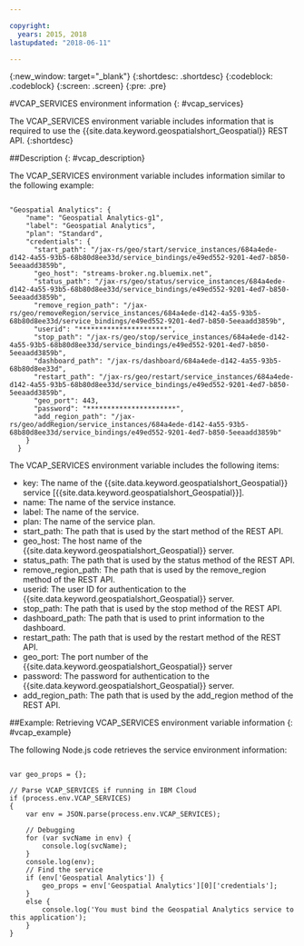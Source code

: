 ```yaml
---

copyright:
  years: 2015, 2018
lastupdated: "2018-06-11"

---
```


<!-- Attribute definitions -->
{:new_window: target="_blank"}
{:shortdesc: .shortdesc}
{:codeblock: .codeblock}
{:screen: .screen}
{:pre: .pre}

#VCAP_SERVICES environment information
{: #vcap_services}


The VCAP_SERVICES environment variable includes information that is required to use the {{site.data.keyword.geospatialshort_Geospatial}} REST API.
{:shortdesc}

##Description
{: #vcap_description}

The VCAP_SERVICES environment variable includes information similar to the following example:

<pre><code>
"Geospatial Analytics": {
    "name": "Geospatial Analytics-g1",
    "label": "Geospatial Analytics",
    "plan": "Standard",
    "credentials": {
      "start_path": "/jax-rs/geo/start/service_instances/684a4ede-d142-4a55-93b5-68b80d8ee33d/service_bindings/e49ed552-9201-4ed7-b850-5eeaadd3859b",
      "geo_host": "streams-broker.ng.bluemix.net",
      "status_path": "/jax-rs/geo/status/service_instances/684a4ede-d142-4a55-93b5-68b80d8ee33d/service_bindings/e49ed552-9201-4ed7-b850-5eeaadd3859b",
      "remove_region_path": "/jax-rs/geo/removeRegion/service_instances/684a4ede-d142-4a55-93b5-68b80d8ee33d/service_bindings/e49ed552-9201-4ed7-b850-5eeaadd3859b",
      "userid": "**********************",
      "stop_path": "/jax-rs/geo/stop/service_instances/684a4ede-d142-4a55-93b5-68b80d8ee33d/service_bindings/e49ed552-9201-4ed7-b850-5eeaadd3859b",
      "dashboard_path": "/jax-rs/dashboard/684a4ede-d142-4a55-93b5-68b80d8ee33d",
      "restart_path": "/jax-rs/geo/restart/service_instances/684a4ede-d142-4a55-93b5-68b80d8ee33d/service_bindings/e49ed552-9201-4ed7-b850-5eeaadd3859b",
      "geo_port": 443,
      "password": "**********************",
      "add_region_path": "/jax-rs/geo/addRegion/service_instances/684a4ede-d142-4a55-93b5-68b80d8ee33d/service_bindings/e49ed552-9201-4ed7-b850-5eeaadd3859b"
    }
  }
</code></pre>

The VCAP_SERVICES environment variable includes the following items:

* key: The name of the {{site.data.keyword.geospatialshort_Geospatial}} service [{{site.data.keyword.geospatialshort_Geospatial}}].
* name: The name of the service instance.
* label: The name of the service.
* plan: The name of the service plan.
* start_path: The path that is used by the start method of the REST API.
* geo_host: The host name of the {{site.data.keyword.geospatialshort_Geospatial}} server.
* status_path: The path that is used by the status method of the REST API.
* remove_region_path: The path that is used by the remove_region method of the REST API.
* userid: The user ID for authentication to the {{site.data.keyword.geospatialshort_Geospatial}} server.
* stop_path: The path that is used by the stop method of the REST API.
* dashboard_path: The path that is used to print information to the dashboard.
* restart_path: The path that is used by the restart method of the REST API.
* geo_port: The port number of the {{site.data.keyword.geospatialshort_Geospatial}} server
* password: The password for authentication to the {{site.data.keyword.geospatialshort_Geospatial}} server.
* add_region_path: The path that is used by the add_region method of the REST API.


##Example: Retrieving VCAP_SERVICES environment variable information
{: #vcap_example}

The following Node.js code retrieves the service environment information:

<pre><code>
var geo_props = {};

// Parse VCAP_SERVICES if running in IBM Cloud
if (process.env.VCAP_SERVICES)
{
	var env = JSON.parse(process.env.VCAP_SERVICES);

	// Debugging
	for (var svcName in env) {
		console.log(svcName);
	}
	console.log(env);
	// Find the service
	if (env['Geospatial Analytics']) {
		geo_props = env['Geospatial Analytics'][0]['credentials'];
	}
	else {
		console.log('You must bind the Geospatial Analytics service to this application');
	}
}
</code></pre>
